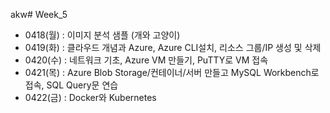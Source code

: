 akw# Week_5
- 0418(월) : 이미지 분석 샘플 (개와 고양이)<br>
- 0419(화) : 클라우드 개념과 Azure, Azure CLI설치, 리소스 그룹/IP 생성 및 삭제<br>
- 0420(수) : 네트워크 기초, Azure VM 만들기, PuTTY로 VM 접속
- 0421(목) : Azure Blob Storage/컨테이너/서버 만들고 MySQL Workbench로 접속, SQL Query문 연습<br>
- 0422(금) : Docker와 Kubernetes